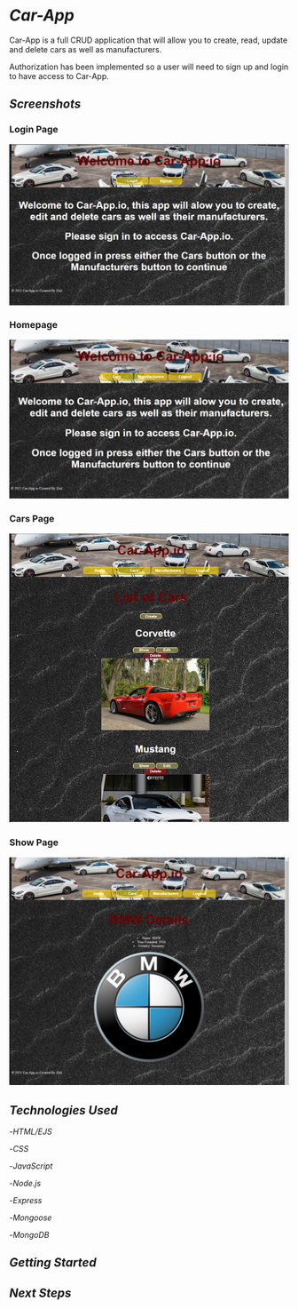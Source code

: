 # ***Car-App***
Car-App is a full CRUD application that will allow you to create, read, update and delete cars as well as manufacturers. 

Authorization has been implemented so a user will need to sign up and login to have access to Car-App.

## ***Screenshots***

### Login Page
![Login Page](/public/images/loginpage.jpg)

### Homepage
![Homepage](/public/images/homepage.jpg)

### Cars Page
![Cars Page](/public/images/carspage.jpg)

### Show Page
![Cars Page](/public/images/showpage.jpg)


## ***Technologies Used***

-*HTML/EJS*

-*CSS*

-*JavaScript*

-*Node.js*

-*Express*

-*Mongoose*

-*MongoDB*

## ***Getting Started***

## ***Next Steps***
